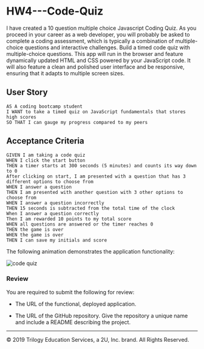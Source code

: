 # HW4---Code-Quiz

I have created a 10 question multiple choice Javascript Coding Quiz. 
As you proceed in your career as a web developer, you will probably be asked to complete a coding assessment, which is typically a combination of multiple-choice questions and interactive challenges. Build a timed code quiz with multiple-choice questions. This app will run in the browser and feature dynamically updated HTML and CSS powered by your JavaScript code. It will also feature a clean and polished user interface and be responsive, ensuring that it adapts to multiple screen sizes.

## User Story

```
AS A coding bootcamp student
I WANT to take a timed quiz on JavaScript fundamentals that stores high scores
SO THAT I can gauge my progress compared to my peers
```

## Acceptance Criteria

```
GIVEN I am taking a code quiz
WHEN I click the start button
THEN a timer starts at 300 seconds (5 minutes) and counts its way down to 0
After clicking on start, I am presented with a question that has 3 different options to choose from
WHEN I answer a question
THEN I am presented with another question with 3 other options to choose from
WHEN I answer a question incorrectly
THEN 15 seconds is subtracted from the total time of the clock
When I answer a question correctly
Then I am rewarded 10 points to my total score
WHEN all questions are answered or the timer reaches 0
THEN the game is over
WHEN the game is over
THEN I can save my initials and score
```

The following animation demonstrates the application functionality:

![code quiz](./Assets/04-web-apis-homework-demo.gif)


### Review

You are required to submit the following for review:

* The URL of the functional, deployed application.

* The URL of the GitHub repository. Give the repository a unique name and include a README describing the project.

- - -
© 2019 Trilogy Education Services, a 2U, Inc. brand. All Rights Reserved.
